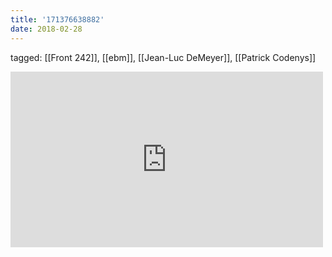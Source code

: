 ```yaml
---
title: '171376638882'
date: 2018-02-28
---
```

tagged: [[Front 242]], [[ebm]], [[Jean-Luc DeMeyer]], [[Patrick Codenys]]
<iframe allow="accelerometer; autoplay; clipboard-write; encrypted-media; gyroscope; picture-in-picture" allowfullscreen="" frameborder="0" height="281" id="youtube_iframe" src="https://www.youtube.com/embed/SunX2z7MZZA?feature=oembed&amp;enablejsapi=1&amp;origin=https://safe.txmblr.com&amp;wmode=opaque" width="500"></iframe>